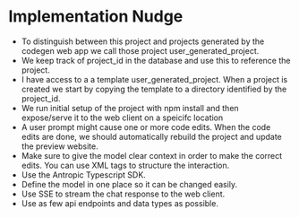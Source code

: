 # Implementation Nudge
- To distinguish between this project and projects generated by the codegen web app we call those project user_generated_project.
- We keep track of project_id in the database and use this to reference the project.
- I have access to a a template user_generated_project. When a project is created we start by copying the template to a directory identified by the project_id.
- We run initial setup of the project with npm install and then expose/serve it to the web client on a speicifc location
- A user prompt might cause one or more code edits. When the code edits are done, we should automatically rebuild the project and update the preview website.
- Make sure to give the model clear context in order to make the correct edits. You can use XML tags to structure the interaction.
- Use the Antropic Typescript SDK.
- Define the model in one place so it can be changed easily.
- Use SSE to stream the chat response to the web client.
- Use as few api endpoints and data types as possible.
